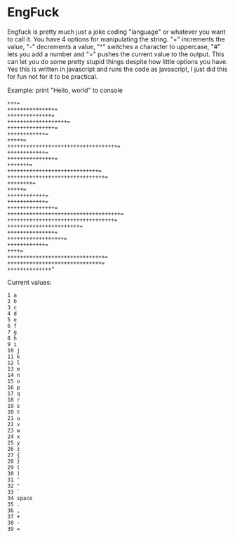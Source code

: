 # EngFuck
Engfuck is pretty much just a joke coding "language" or whatever you want to call it. You have 4 options for manipulating  the string. "+" increments the value, "-"
decrements a value, "^" switches a character to uppercase, "#"  lets you add a number and "=" pushes the current value to the output. This can let you do some pretty stupid things despite how
little options you have. Yes this is written in javascript and runs the code as javascript, I just did this for fun not for it to be practical.

Example: print "Hello, world" to console
```
+++=
+++++++++++++++=
++++++++++++++=
+++++++++++++++++++=
+++++++++++++++=
++++++++++++=
+++++=
+++++++++++++++++++++++++++++++++++=
++++++++++++=
+++++++++++++++=
+++++++=
+++++++++++++++++++++++++++++=
+++++++++++++++++++++++++++++++=
++++++++=
+++++=
++++++++++++=
++++++++++++=
+++++++++++++++=
++++++++++++++++++++++++++++++++++++=
++++++++++++++++++++++++++++++++++=
+++++++++++++++++++++++=
+++++++++++++++=
++++++++++++++++++=
++++++++++++=
++++=
+++++++++++++++++++++++++++++++=
++++++++++++++++++++++++++++++=
++++++++++++++^
```

Current values:
```
1 a
2 b
3 c
4 d
5 e
6 f 
7 g
8 h
9 i
10 j 
11 k
12 l
13 m
14 n
15 o
16 p
17 q 
18 r
19 s
20 t
21 u
22 v
23 w
24 x
25 y
26 z
27 {
28 }
29 (
30 )
31 '
32 "
33 `
34 space
35 .
36 ,
37 +
38 -
39 =
```
